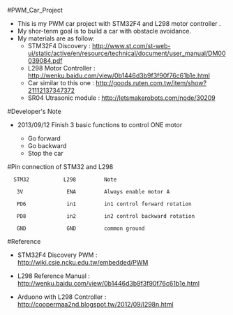 #PWM_Car_Project

 * This is my PWM car project with STM32F4 and L298 motor controller . 
 * My shor-tenm goal is to build a car with obstacle avoidance.
 * My materials are as follow:
   - STM32F4 Discovery : http://www.st.com/st-web-ui/static/active/en/resource/technical/document/user_manual/DM00039084.pdf
   - L298 Motor Controller : http://wenku.baidu.com/view/0b1446d3b9f3f90f76c61b1e.html
   - Car similar to this one : http://goods.ruten.com.tw/item/show?21112137347372
   - SR04 Utrasonic module : http://letsmakerobots.com/node/30209

#Developer's Note

 * 2013/09/12  Finish 3 basic functions to control ONE motor
 
   - Go forward
   - Go backward
   - Stop the car
   
#Pin connection of STM32 and L298

      STM32           L298         Note
      
       3V              ENA         Always enable motor A
       
       PD6             in1         in1 control forward rotation
       
       PD8             in2         in2 control backward rotation  
       
       GND             GND         common ground
       
#Reference

  * STM32F4 Discovery PWM : http://wiki.csie.ncku.edu.tw/embedded/PWM

  * L298 Reference Manual : http://wenku.baidu.com/view/0b1446d3b9f3f90f76c61b1e.html

  * Arduono with L298 Controller : http://coopermaa2nd.blogspot.tw/2012/09/l298n.html
